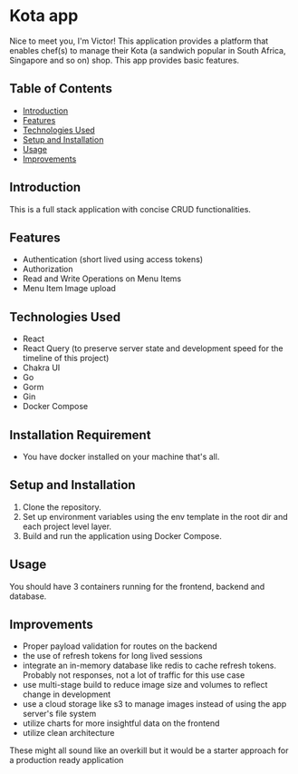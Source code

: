 # Kota app

Nice to meet you, I'm Victor! This application provides a platform that enables chef(s) to manage their Kota (a sandwich popular in South Africa, Singapore and so on) shop. This app provides basic features.

## Table of Contents

- [Introduction](#introduction)
- [Features](#features)
- [Technologies Used](#technologies-used)
- [Setup and Installation](#setup-and-installation)
- [Usage](#usage)
- [Improvements](#improvements)

## Introduction

This is a full stack application with concise CRUD functionalities.

## Features

- Authentication (short lived using access tokens)
- Authorization
- Read and Write Operations on Menu Items
- Menu Item Image upload

## Technologies Used

- React
- React Query (to preserve server state and development speed for the timeline of this project)
- Chakra UI
- Go
- Gorm
- Gin
- Docker Compose

## Installation Requirement

- You have docker installed on your machine that's all.

## Setup and Installation

1. Clone the repository.
2. Set up environment variables using the env template in the root dir and each project level layer.
3. Build and run the application using Docker Compose.

## Usage

You should have 3 containers running for the frontend, backend and database.

## Improvements

- Proper payload validation for routes on the backend
- the use of refresh tokens for long lived sessions
- integrate an in-memory database like redis to cache refresh tokens. Probably not responses, not a lot of traffic for this use case
- use multi-stage build to reduce image size and volumes to reflect change in development
- use a cloud storage like s3 to manage images instead of using the app server's file system
- utilize charts for more insightful data on the frontend
- utilize clean architecture

These might all sound like an overkill but it would be a starter approach for a production ready application
